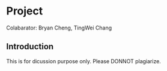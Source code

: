 # Project
<!--- # CS-GY-6133
Computer Architecture I
Instructor: Siddharth Garg--->
Colabarator: Bryan Cheng, TingWei Chang

## Introduction
<p>This is for dicussion purpose only. Please DONNOT plagiarize.</p>
<!---
### Lab1 - Single cycle MIPS simulator
* SignImm unfixed.

### Lab2 - Cache simulator--->
